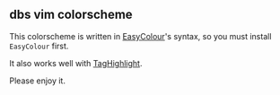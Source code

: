 ## dbs vim colorscheme

This colorscheme is written in [EasyColour](http://www.cgtk.co.uk/vim-scripts/easycolour)'s syntax, so you must install `EasyColour` first.

It also works well with [TagHighlight](http://www.cgtk.co.uk/vim-scripts/taghighlight).

Please enjoy it.
